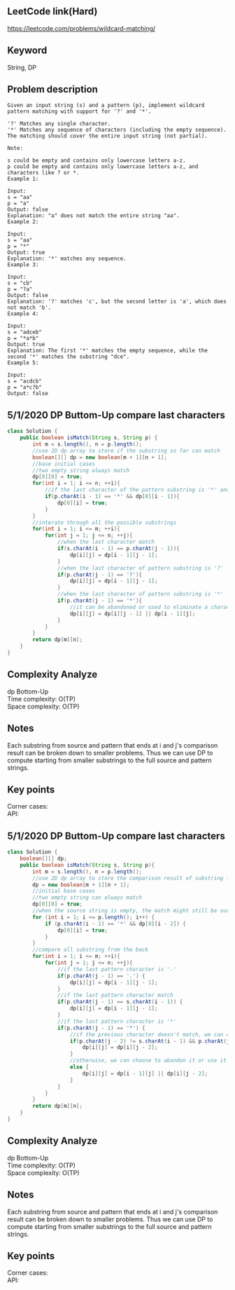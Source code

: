 ## LeetCode link(Hard)
https://leetcode.com/problems/wildcard-matching/

## Keyword
String, DP

## Problem description
```
Given an input string (s) and a pattern (p), implement wildcard pattern matching with support for '?' and '*'.

'?' Matches any single character.
'*' Matches any sequence of characters (including the empty sequence).
The matching should cover the entire input string (not partial).

Note:

s could be empty and contains only lowercase letters a-z.
p could be empty and contains only lowercase letters a-z, and characters like ? or *.
Example 1:

Input:
s = "aa"
p = "a"
Output: false
Explanation: "a" does not match the entire string "aa".
Example 2:

Input:
s = "aa"
p = "*"
Output: true
Explanation: '*' matches any sequence.
Example 3:

Input:
s = "cb"
p = "?a"
Output: false
Explanation: '?' matches 'c', but the second letter is 'a', which does not match 'b'.
Example 4:

Input:
s = "adceb"
p = "*a*b"
Output: true
Explanation: The first '*' matches the empty sequence, while the second '*' matches the substring "dce".
Example 5:

Input:
s = "acdcb"
p = "a*c?b"
Output: false
```

## 5/1/2020 DP Buttom-Up compare last characters
```java
class Solution {
    public boolean isMatch(String s, String p) {
        int m = s.length(), n = p.length();
        //use 2D dp array to store if the substring so far can match
        boolean[][] dp = new boolean[m + 1][n + 1];
        //base initial cases
        //two empty string always match
        dp[0][0] = true;
        for(int i = 1; i <= n; ++i){
            //if the last character of the pattern substring is '*' and it matches the empty string without the *, then it can match the empty string with it.
            if(p.charAt(i - 1) == '*' && dp[0][i - 1]){
                dp[0][i] = true;
            }
        }
        //interate through all the possible substrings
        for(int i = 1; i <= m; ++i){
            for(int j = 1; j <= n; ++j){
                //when the last character match
                if(s.charAt(i - 1) == p.charAt(j - 1)){
                    dp[i][j] = dp[i - 1][j - 1];
                }
                //when the last character of pattern substring is '?'
                if(p.charAt(j - 1) == '?'){
                    dp[i][j] = dp[i - 1][j - 1];
                }
                //when the last character of pattern substring is '*'
                if(p.charAt(j - 1) == '*'){
                    //it can be abandoned or used to eliminate a character from the source substring
                    dp[i][j] = dp[i][j - 1] || dp[i - 1][j];
                }
            }
        }
        return dp[m][n];
    }
}
```

## Complexity Analyze
dp Bottom-Up\
Time complexity: O(TP)\
Space complexity: O(TP)

## Notes
Each substring from source and pattern that ends at i and j's comparison result can be broken down to smaller problems. Thus we can use DP to compute starting from smaller substrings to the full source and pattern strings.

## Key points
Corner cases: \
API:

## 5/1/2020 DP Buttom-Up compare last characters
```java
class Solution {
    boolean[][] dp;
    public boolean isMatch(String s, String p){
        int m = s.length(), n = p.length();
        //use 2D dp array to store the comparison result of substring from i and j from the start of the string respectively
        dp = new boolean[m + 1][n + 1];
        //initial base cases
        //two empty string can always match
        dp[0][0] = true;
        //when the source string is empty, the match might still be successful
        for (int i = 1; i <= p.length(); i++) {
            if (p.charAt(i - 1) == '*' && dp[0][i - 2]) {
                dp[0][i] = true;
            }
        }
        //compare all substring from the back
        for(int i = 1; i <= m; ++i){
            for(int j = 1; j <= n; ++j){
                //if the last pattern character is '.'
                if(p.charAt(j - 1) == '.') {
                    dp[i][j] = dp[i - 1][j - 1];
                }
                //if the last pattern character match
                if(p.charAt(j - 1) == s.charAt(i - 1)) {
                    dp[i][j] = dp[i - 1][j - 1];
                }
                //if the last pattern character is '*'
                if(p.charAt(j - 1) == '*') {
                    //if the previous character doesn't match, we can only try to abandon the * combo
                    if(p.charAt(j - 2) != s.charAt(i - 1) && p.charAt(j - 2) != '.') {
                        dp[i][j] = dp[i][j - 2];
                    } 
                    //otherwise, we can choose to abandon it or use it to eliminate a character from the source ones
                    else {
                        dp[i][j] = dp[i - 1][j] || dp[i][j - 2];
                    }
                }
            }
        }
        return dp[m][n];
    }
}
```

## Complexity Analyze
dp Bottom-Up\
Time complexity: O(TP)\
Space complexity: O(TP)

## Notes
Each substring from source and pattern that ends at i and j's comparison result can be broken down to smaller problems. Thus we can use DP to compute starting from smaller substrings to the full source and pattern strings.

## Key points
Corner cases: \
API: